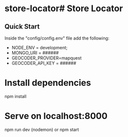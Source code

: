 # store-locator# Store Locator

## Quick Start

Inside the "config/config.env" file add the following:

- NODE_ENV = development;
- MONGO_URI = ######
- GEOCODER_PROVIDER=mapquest
- GEOCODER_API_KEY = ######

# Install dependencies

npm install

# Serve on localhost:8000

npm run dev (nodemon)
or
npm start
